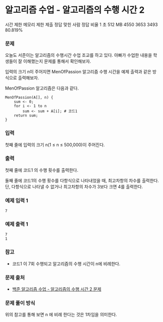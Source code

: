 # 알고리즘 수업 - 알고리즘의 수행 시간 2

시간 제한	메모리 제한	제출	정답	맞힌 사람	정답 비율
1 초	512 MB	4550	3653	3493	80.819%

### 문제

오늘도 서준이는 알고리즘의 수행시간 수업 조교를 하고 있다. 아빠가 수업한 내용을 학생들이 잘 이해했는지 문제를 통해서 확인해보자.

입력의 크기 n이 주어지면 MenOfPassion 알고리즘 수행 시간을 예제 출력과 같은 방식으로 출력해보자.

MenOfPassion 알고리즘은 다음과 같다.

```
MenOfPassion(A[], n) {
    sum <- 0;
    for i <- 1 to n
        sum <- sum + A[i]; # 코드1
    return sum;
}
```

### 입력

첫째 줄에 입력의 크기 n(1 ≤ n ≤ 500,000)이 주어진다.

### 출력

첫째 줄에 코드1 의 수행 횟수를 출력한다.

둘째 줄에 코드1의 수행 횟수를 다항식으로 나타내었을 때, 최고차항의 차수를 출력한다. 단, 다항식으로 나타낼 수 없거나 최고차항의 차수가 3보다 크면 4를 출력한다.

### 예제 입력 1 

```
7
```

### 예제 출력 1 

```
7
1
```

### 참고

- 코드1 이 7회 수행되고 알고리즘의 수행 시간이 n에 비례한다.

### 문제 출처

- [백준 알고리즘 수업 - 알고리즘의 수행 시간 2 문제](https://www.acmicpc.net/problem/24263)

### 문제 풀이 방식

위의 참고를 통해 보면 n 에 비례 한다는 것은 1차임을 의미한다.
